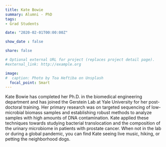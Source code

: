 ```yaml
---
title: Kate Bowie
summary: Alumni - PhD
tags:
- Grad Students

date: "2020-02-01T00:00:00Z"

show_date : false

share: false

# Optional external URL for project (replaces project detail page).
#external_link: http://example.org

image:
#  caption: Photo by Toa Heftiba on Unsplash
  focal_point: Smart
---
```


Kate Bowie has completed her Ph.D. in the biomedical engineering department and has joined the Gerstein Lab at Yale University for her post-doctoral training. Her primary research was on targeted sequencing of low-microbial biomass samples and establishing robust methods to analyze samples with high amounts of DNA contamination. Kate applied these techniques towards studying bacterial translocation and the composition of the urinary microbiome in patients with prostate cancer. When not in the lab or during a global pandemic, you can find Kate seeing live music, hiking, or petting the neighborhood dogs.

